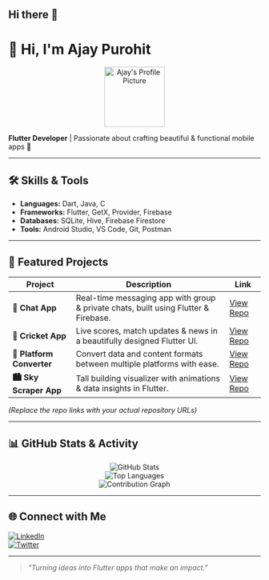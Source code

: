 ## Hi there 👋

# 👋 Hi, I'm Ajay Purohit

<p align="center">
  <img src="https://github.com/Ajayp007.png" alt="Ajay's Profile Picture" width="120"/>
</p>

**Flutter Developer** | Passionate about crafting beautiful & functional mobile apps 🚀  

---

## 🛠 Skills & Tools
- **Languages:** Dart, Java, C  
- **Frameworks:** Flutter, GetX, Provider, Firebase  
- **Databases:** SQLite, Hive, Firebase Firestore  
- **Tools:** Android Studio, VS Code, Git, Postman  

---

## 📌 Featured Projects

| Project | Description | Link |
|---------|-------------|------|
| **💬 Chat App** | Real-time messaging app with group & private chats, built using Flutter & Firebase. | [View Repo](https://github.com/Ajayp007/Chat-App) |
| **🏏 Cricket App** | Live scores, match updates & news in a beautifully designed Flutter UI. | [View Repo](https://github.com/Ajayp007/Cricket-App) |
| **🔄 Platform Converter** | Convert data and content formats between multiple platforms with ease. | [View Repo](https://github.com/Ajayp007/Platform-Converter) |
| **🏙️ Sky Scraper App** | Tall building visualizer with animations & data insights in Flutter. | [View Repo](https://github.com/Ajayp007/Sky-Scraper-App) |

*(Replace the repo links with your actual repository URLs)*  

---

## 📊 GitHub Stats & Activity

<div align="center">

![GitHub Stats](https://github-readme-stats.vercel.app/api?username=Ajayp007&show_icons=true&theme=tokyonight)  
![Top Languages](https://github-readme-stats.vercel.app/api/top-langs/?username=Ajayp007&layout=compact&theme=tokyonight)  
![Contribution Graph](https://activity-graph.herokuapp.com/graph?username=Ajayp007&theme=react-dark&hide_border=true&custom_title=My+GitHub+Activity)  

</div>

---

## 🌐 Connect with Me

[![LinkedIn](https://img.shields.io/badge/LinkedIn-0077B5?style=for-the-badge&logo=linkedin&logoColor=white)](https://linkedin.com/in/your-link)  
[![Twitter](https://img.shields.io/badge/Twitter-1DA1F2?style=for-the-badge&logo=twitter&logoColor=white)](https://twitter.com/your-link)  

---

> _"Turning ideas into Flutter apps that make an impact."_  
